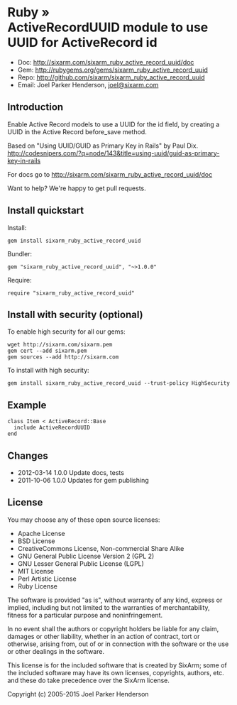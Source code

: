 # Ruby » <br> ActiveRecordUUID module to use UUID for ActiveRecord id

* Doc: <http://sixarm.com/sixarm_ruby_active_record_uuid/doc>
* Gem: <http://rubygems.org/gems/sixarm_ruby_active_record_uuid>
* Repo: <http://github.com/sixarm/sixarm_ruby_active_record_uuid>
* Email: Joel Parker Henderson, <joel@sixarm.com>


## Introduction

Enable Active Record models to use a UUID for the id field,
by creating a UUID in the Active Record before_save method.

Based on "Using UUID/GUID as Primary Key in Rails" by Paul Dix.
http://codesnipers.com/?q=node/143&title=using-uuid/guid-as-primary-key-in-rails

For docs go to <http://sixarm.com/sixarm_ruby_active_record_uuid/doc>

Want to help? We're happy to get pull requests.


## Install quickstart

Install:

    gem install sixarm_ruby_active_record_uuid

Bundler:

    gem "sixarm_ruby_active_record_uuid", "~>1.0.0"

Require:

    require "sixarm_ruby_active_record_uuid"


## Install with security (optional)

To enable high security for all our gems:

    wget http://sixarm.com/sixarm.pem
    gem cert --add sixarm.pem
    gem sources --add http://sixarm.com

To install with high security:

    gem install sixarm_ruby_active_record_uuid --trust-policy HighSecurity


## Example 

    class Item < ActiveRecord::Base
      include ActiveRecordUUID
    end
  

## Changes

* 2012-03-14 1.0.0 Update docs, tests
* 2011-10-06 1.0.0 Updates for gem publishing


## License

You may choose any of these open source licenses:

  * Apache License
  * BSD License
  * CreativeCommons License, Non-commercial Share Alike
  * GNU General Public License Version 2 (GPL 2)
  * GNU Lesser General Public License (LGPL)
  * MIT License
  * Perl Artistic License
  * Ruby License

The software is provided "as is", without warranty of any kind, 
express or implied, including but not limited to the warranties of 
merchantability, fitness for a particular purpose and noninfringement. 

In no event shall the authors or copyright holders be liable for any 
claim, damages or other liability, whether in an action of contract, 
tort or otherwise, arising from, out of or in connection with the 
software or the use or other dealings in the software.

This license is for the included software that is created by SixArm;
some of the included software may have its own licenses, copyrights, 
authors, etc. and these do take precedence over the SixArm license.

Copyright (c) 2005-2015 Joel Parker Henderson
